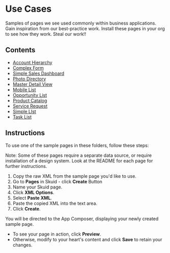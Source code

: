 # Use Cases

Samples of pages we see used commonly within business applications. Gain inspiration from our best-practice work. Install these pages in your org to see how they work.  Steal our work!! 

## Contents

-  [Account Hierarchy](Account_Hierarchy) 
-  [Complex Form](Complex_Form) 
-  [Simple Sales Dashboard](Dashboard) 
-  [Photo Directory](Directory) 
-  [Master Detail View](Master_Detail) 
-  [Mobile List](Mobile_List)
-  [Opportunity List](Opportunity_List)
-  [Product Catalog](Product_Selection) 
-  [Service Request](Service_Request) 
-  [Simple LIst](Simple_List) 
-  [Task List](Task_List) 


## Instructions
To use one of the sample pages in these folders, follow these steps:

Note: Some of these pages require a separate data source,  or require installation of a design system.  Look at the README for each page for further instructions. 

1. Copy the raw XML from the sample page you'd like to use.
2. Go to **Pages** in Skuid - click **Create** Button
3. Name your Skuid page.
4. Click **XML Options**.
5. Select **Paste XML**.
7. Paste the copied XML into the text area.
8. Click **Create**.

You will be directed to the App Composer, displaying your newly created sample page.
- To see your page in action, click **Preview**.
- Otherwise, modify to your heart's content and click **Save** to retain your changes.

<!--  Rnh Notes:  More folders to be added after V2 conversion. 
  [Lead Analysis](Lead_Analysis)  
  [Opportunity Management](Opportunity_Management) 
  [Case_Management](Case_Management) 
  -->

